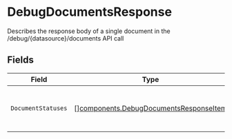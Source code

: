 # DebugDocumentsResponse

Describes the response body of a single document in the /debug/{datasource}/documents API call


## Fields

| Field                                                                                            | Type                                                                                             | Required                                                                                         | Description                                                                                      |
| ------------------------------------------------------------------------------------------------ | ------------------------------------------------------------------------------------------------ | ------------------------------------------------------------------------------------------------ | ------------------------------------------------------------------------------------------------ |
| `DocumentStatuses`                                                                               | [][components.DebugDocumentsResponseItem](../../models/components/debugdocumentsresponseitem.md) | :heavy_minus_sign:                                                                               | List of document ids/urls and their debug information                                            |